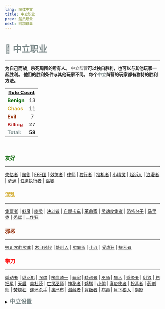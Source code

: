 ```yaml
---
lang: 简体中文
title: 中立职业
prev: 船员职业
next: 附加职业
---
```


# <font color="#7f8c8d">🥷 <b>中立职业</b></font>

***

<b>为自己而战，杀死周围的所有人。 <font color=gray>中立阵营</font>可以独自胜利，也可以与其他玩家一起胜利。 他们的胜利条件与其他玩家不同。 每个<font color=#7f8c8d>中立</font>阵营的玩家都有独特的胜利方法。</b>

<table>
<tr>
<td colspan="2" align="center"><b><u>Role Count</u></b></td>
</tr>

<tr>
<td><font color=#046300><b>Benign</b></font></td>
<td align="center">13</td>
</tr>

<tr>
<td><font color=#d4af37><b>Chaos</b></font></td>
<td align="center">11</td>
</tr>

<tr>
<td><font color=#912900><b>Evil</b></font></td>
<td align="center">7</td>
</tr>

<tr>
<td><font color=#b22222><b>Killing</b></font></td>
<td align="center">27</td>
</tr>

<tr>
<td><font color=#7c8c8d><b>Total:</b></font></td>
<td align="center"><b>58</b></td>
</tr>

</table>
<br>

### <font color=#046300><b>友好</b></font>

***

[失忆者](/options/Neutrals/Benign/Amnesiac.html) | [赌徒](/options/Neutrals/Benign/Follower.html) | [FFF团](/options/Neutrals/Benign/Hater.html) | [效仿者](/options/Neutrals/Benign/Imitator.html) | [律师](/options/Neutrals/Benign/Lawyer.html) | [独行者](/options/Neutrals/Benign/Maverick.html) | [投机者](/options/Neutrals/Benign/Opportunist.html) | [小精灵](/options/Neutrals/Benign/Pixie.html) | [起诉人](/options/Neutrals/Benign/Pursuer.html) | [浪漫者](/options/Neutrals/Benign/Romantic.html) | [萨满](/options/Neutrals/Benign/Shaman.html) | [任务执行者](/options/Neutrals/Benign/Taskinator.html) | [巫婆](/options/Neutrals/Benign/Witch.html) <br>

### <font color=#d4af37><b>混乱</b></font>

***

[集票者](/options/Neutrals/Chaos/Collector.html) | [魅魔](/options/Neutrals/Chaos/Cultist.html) | [幽灵](/options/Neutrals/Chaos/Phantom.html) | [决斗者](/options/Neutrals/Chaos/Pirate.html) | [自爆卡车](/options/Neutrals/Chaos/Provocateur.html) | [革命家](/options/Neutrals/Chaos/Revolutionist.html) | [灵魂收集者](/options/Neutrals/Chaos/SoulCollector.html) | [恐怖分子](/options/Neutrals/Chaos/Terrorist.html) | [马里奥](/options/Neutrals/Chaos/Vector.html) | [秃鹫](/options/Neutrals/Chaos/Vulture.html) | [工作狂](/options/Neutrals/Chaos/Workaholic.html)

### <font color=#912900><b>邪恶</b></font>

***

[被诅咒的灵魂](/options/Neutrals/Evil/CursedSoul.html) | [末日赌怪](/options/Neutrals/Evil/Doomsayer.html) | [处刑人](/options/Neutrals/Evil/Executioner.html) | [冤罪师](/options/Neutrals/Evil/Innocent.html) | [小丑](/options/Neutrals/Evil/Jester.html) | [受虐狂](/options/Neutrals/Evil/Masochist.html) | [探索者](/options/Neutrals/Evil/Seeker.html)

### <font color=red><b>带刀</b></font>

***

[煽动者](/options/Neutrals/Killing/Agitator.html) | [纵火犯](/options/Neutrals/Killing/Arsonist.html) | [强盗](/options/Neutrals/Killing/Bandit.html) | [嗜血骑士](/options/Neutrals/Killing/BloodKnight.html) | [玩家](/options/Neutrals/Killing/Demon.html) | [缺点者](/options/Neutrals/Killing/Glitch.html) | [巫师](/options/Neutrals/Killing/HexMaster.html) | [猎人](/options/Neutrals/Killing/Huntsman.html) | [感染者](/options/Neutrals/Killing/Infectious.html) | [豺狼](/options/Neutrals/Killing/Jackal.html) | [扫把星](/options/Neutrals/Killing/Jinx.html) | [天启](/options/Neutrals/Killing/Juggernaut.html) | [美杜莎](/options/Neutrals/Killing/Medusa.html) | [亡灵巫师](/options/Neutrals/Killing/Necromancer.html) | [神秘者](/options/Neutrals/Killing/Occultist.html) | [鹈鹕](/options/Neutrals/Killing/Pelican.html) | [小偷](/options/Neutrals/Killing/Pickpocket.html) | [瘟疫使者](/options/Neutrals/Killing/Plaguebearer.html) | [投毒者](/options/Neutrals/Killing/Poisoner) | [药剂师](/options/Neutrals/Killing/PotionMaster.html) | [焚烧狂](/options/Neutrals/Killing/Pyromaniac.html) | [连环杀手](/options/Neutrals/Killing/SerialKiller.html) | [裹尸布](/options/Neutrals/Killing/Shroud.html) | [潜藏者](/options/Neutrals/Killing/Stalker.html) | [背叛者](/options/Neutrals/Killing/Traitor.html) | [病毒](/options/Neutrals/Killing/Virus.html) | [月下狼人](/options/Neutrals/Killing/Werewolf.html) | [魅影](/options/Neutrals/Killing/Wraith.html) <br>

<details><summary><font color=#7f8c8d size='4em'><b>中立设置</b></font></summary>
<br>
以下设置可根据游戏的风格使游戏更加平衡：

- 无刀<font color=#7f8c8d>中立</font>的最低数量
  - 设置一局游戏中无刀<font color=#7f8c8d>中立</font>的最小数量
- 无刀<font color=#7f8c8d>中立</font>的最高数量
  - 设置一局游戏中无刀<font color=#7f8c8d>中立</font>的最大数量
- 带刀<font color=#7f8c8d>中立</font>的最低数量
  - 设置一局游戏中带刀<font color=#7f8c8d>中立</font>的最小数量
- 带刀<font color=#7f8c8d>中立</font>的最高数量
  - 设置一局游戏中无刀<font color=#7f8c8d>中立</font>的最大数量
- 同种职业<font color=#7f8c8d>中立阵营</font>玩家共同胜利
  - <font color=green>开启</font>：某些<font color=#7f8c8d>中立</font>类型一起获胜
    - 如果一个带刀<font color=#7f8c8d>中立</font>获胜，所有的带刀<font color=#7f8c8d>中立</font>一齐获胜。 如果一个邪恶<font color=#7f8c8d>中立</font>获胜，所有的邪恶<font color=#7f8c8d>中立</font>一齐获胜。
  - <font color=red>关闭</font>：<font color=#7f8c8d>中立阵营</font>在自己的团队里获胜（例如：纵火犯独自获胜）
    - 所有<font color=#7f8c8d>中立阵营</font>的玩家共同胜利
      - <font color=green>开启</font>：所有<font color=#7f8c8d>中立阵营</font>的玩家一齐获胜，即使他们是邪恶中立、带刀中立或者混乱中立。
      - <font color=red>关闭</font>：只有某些<font color=#7f8c8d>中立</font>的类型会一齐获胜

</details>
